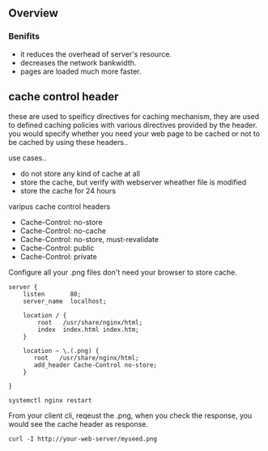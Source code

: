 ## Overview

### Benifits 

- it reduces the overhead of server's resource.
- decreases the network bankwidth.
- pages are loaded much more faster.

## cache control header

these are used to speificy directives for caching mechanism, they are used to defined caching policies with various directives provided by the header. you would specify whether you need your web page to be cached or not to be cached by using these headers..

use cases..

- do not store any kind of cache at all 
- store the cache, but verify with webserver wheather file is modified
- store the cache for 24 hours

varipus cache control headers

- Cache-Control: no-store
- Cache-Control: no-cache
- Cache-Control: no-store, must-revalidate
- Cache-Control: public
- Cache-Control: private

Configure all your .png files don't need your browser to store cache.

```
server {
    listen       80;
    server_name  localhost;

    location / {
        root   /usr/share/nginx/html;
        index  index.html index.htm;
    }

    location ~ \.(.png) {
       root   /usr/share/nginx/html;
       add_header Cache-Control no-store;    
    }

}

systemctl nginx restart
```

From your client cli, reqeust the .png, when you check the response, you would see the cache header as response.

```
curl -I http://your-web-server/myseed.png
```